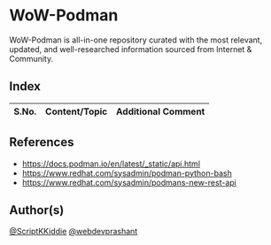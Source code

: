# WoW-Podman

WoW-Podman is all-in-one repository curated with the most relevant, updated, and well-researched information sourced from Internet &amp; Community.

## Index

S.No. | Content/Topic | Additional Comment
--- | --- | ---

## References

- https://docs.podman.io/en/latest/_static/api.html
- https://www.redhat.com/sysadmin/podman-python-bash
- https://www.redhat.com/sysadmin/podmans-new-rest-api

## Author(s)

[@ScriptKKiddie](https://github.com/ScriptKKiddie)
[@webdevprashant](https://github.com/webdevprashant)
